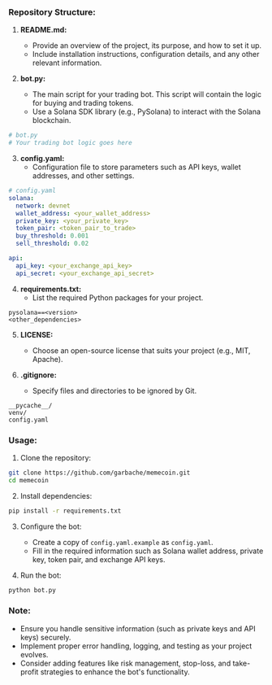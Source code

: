 ### Repository Structure:

1. **README.md:**
   - Provide an overview of the project, its purpose, and how to set it up.
   - Include installation instructions, configuration details, and any other relevant information.

2. **bot.py:**
   - The main script for your trading bot. This script will contain the logic for buying and trading tokens.
   - Use a Solana SDK library (e.g., PySolana) to interact with the Solana blockchain.

```python
# bot.py
# Your trading bot logic goes here
```

3. **config.yaml:**
   - Configuration file to store parameters such as API keys, wallet addresses, and other settings.

```yaml
# config.yaml
solana:
  network: devnet
  wallet_address: <your_wallet_address>
  private_key: <your_private_key>
  token_pair: <token_pair_to_trade>
  buy_threshold: 0.001
  sell_threshold: 0.02

api:
  api_key: <your_exchange_api_key>
  api_secret: <your_exchange_api_secret>
```

4. **requirements.txt:**
   - List the required Python packages for your project.

```plaintext
pysolana==<version>
<other_dependencies>
```

5. **LICENSE:**
   - Choose an open-source license that suits your project (e.g., MIT, Apache).

6. **.gitignore:**
   - Specify files and directories to be ignored by Git.

```plaintext
__pycache__/
venv/
config.yaml
```

### Usage:

1. Clone the repository:

```bash
git clone https://github.com/garbache/memecoin.git
cd memecoin
```

2. Install dependencies:

```bash
pip install -r requirements.txt
```

3. Configure the bot:

   - Create a copy of `config.yaml.example` as `config.yaml`.
   - Fill in the required information such as Solana wallet address, private key, token pair, and exchange API keys.

4. Run the bot:

```bash
python bot.py
```

### Note:

- Ensure you handle sensitive information (such as private keys and API keys) securely.
- Implement proper error handling, logging, and testing as your project evolves.
- Consider adding features like risk management, stop-loss, and take-profit strategies to enhance the bot's functionality.
